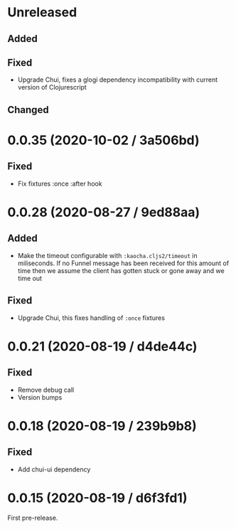 # Unreleased

## Added

## Fixed

- Upgrade Chui, fixes a glogi dependency incompatibility with current version of Clojurescript

## Changed

# 0.0.35 (2020-10-02 / 3a506bd)

## Fixed

- Fix fixtures :once :after hook

# 0.0.28 (2020-08-27 / 9ed88aa)

## Added

- Make the timeout configurable with `:kaocha.cljs2/timeout` in miliseconds. If
  no Funnel message has been received for this amount of time then we assume the
  client has gotten stuck or gone away and we time out

## Fixed

- Upgrade Chui, this fixes handling of `:once` fixtures

# 0.0.21 (2020-08-19 / d4de44c)

## Fixed

- Remove debug call
- Version bumps

# 0.0.18 (2020-08-19 / 239b9b8)

## Fixed

- Add chui-ui dependency

# 0.0.15 (2020-08-19 / d6f3fd1)

First pre-release.
